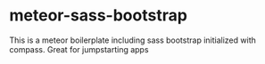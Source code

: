 meteor-sass-bootstrap
=====================

This is a meteor boilerplate including sass bootstrap initialized with compass. Great for jumpstarting apps
